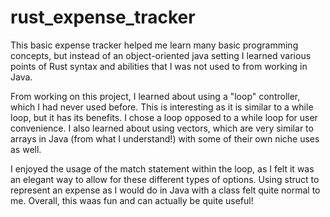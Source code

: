 # rust_expense_tracker

This basic expense tracker helped me learn many basic programming concepts, but instead of an object-oriented java setting I learned
various points of Rust syntax and abilities that I was not used to from working in Java.

From working on this project, I learned about using a "loop" controller, which I had never used before. This is interesting as it is similar to a 
while loop, but it has its benefits. I chose a loop opposed to a while loop for user convenience. I also learned about using vectors, which are very
similar to arrays in Java (from what I understand!) with some of their own niche uses as well. 

I enjoyed the usage of the match statement within the loop, as I felt it was an elegant way to allow for these different types of options. Using struct 
to represent an expense as I would do in Java with a class felt quite normal to me. Overall, this waas fun and can actually be quite useful!

